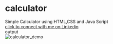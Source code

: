 # calculator
Simple Calculator using HTML,CSS and Java Script<br>
<a href="https://in.linkedin.com/in/m-harsha-vardhan-reddy-378879230">click to connect with me on Linkedin</a><br>
output<br>
![calculator_demo](https://user-images.githubusercontent.com/118659971/206445349-9f37f645-722c-4398-b801-f1ee442a23d8.png)

